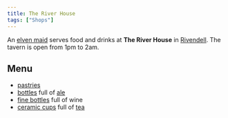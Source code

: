 ```yaml
---
title: The River House
tags: ["Shops"]
---
```

An [elven maid](elven_maid "wikilink") serves food and drinks at **The
River House** in [Rivendell](Rivendell "wikilink"). The tavern is open
from 1pm to 2am.

## Menu

- [pastries](pastry "wikilink")
- [bottles](bottle "wikilink") full of
  [ale](Food_%26_Drink#Alcohol "wikilink")
- [fine bottles](fine_bottle "wikilink") full of wine
- [ceramic cups](ceramic_cup "wikilink") full of
  [tea](Food_%26_Drink#Drink "wikilink")
